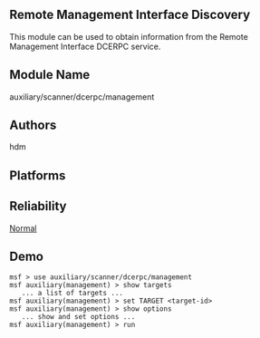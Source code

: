 ## Remote Management Interface Discovery

This module can be used to obtain information from the 
Remote Management Interface DCERPC service.


## Module Name
auxiliary/scanner/dcerpc/management

## Authors
hdm





## Platforms


## Reliability
[Normal](https://github.com/rapid7/metasploit-framework/wiki/Exploit-Ranking)

## Demo

```
msf > use auxiliary/scanner/dcerpc/management
msf auxiliary(management) > show targets
   ... a list of targets ...
msf auxiliary(management) > set TARGET <target-id>
msf auxiliary(management) > show options
   ... show and set options ...
msf auxiliary(management) > run
```
    
    